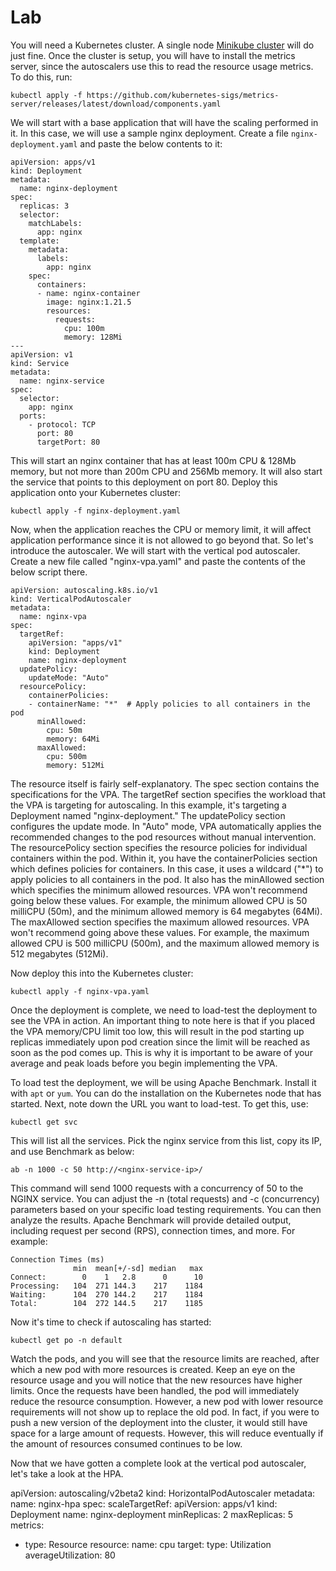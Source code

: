 # Lab

You will need a Kubernetes cluster. A single node [Minikube cluster](https://minikube.sigs.k8s.io/docs/start/) will do just fine. Once the cluster is setup, you will have to install the metrics server, since the autoscalers use this to read the resource usage metrics. To do this, run:

```
kubectl apply -f https://github.com/kubernetes-sigs/metrics-server/releases/latest/download/components.yaml
```

We will start with a base application that will have the scaling performed in it. In this case, we will use a sample nginx deployment. Create a file `nginx-deployment.yaml` and paste the below contents to it:



```
apiVersion: apps/v1
kind: Deployment
metadata:
  name: nginx-deployment
spec:
  replicas: 3
  selector:
    matchLabels:
      app: nginx
  template:
    metadata:
      labels:
        app: nginx
    spec:
      containers:
      - name: nginx-container
        image: nginx:1.21.5
        resources:
          requests:
            cpu: 100m
            memory: 128Mi
---
apiVersion: v1
kind: Service
metadata:
  name: nginx-service
spec:
  selector:
    app: nginx
  ports:
    - protocol: TCP
      port: 80
      targetPort: 80
```

This will start an nginx container that has at least 100m CPU & 128Mb memory, but not more than 200m CPU and 256Mb memory. It will also start the service that points to this deployment on port 80. Deploy this application onto your Kubernetes cluster:

```
kubectl apply -f nginx-deployment.yaml
```

Now, when the application reaches the CPU or memory limit, it will affect application performance since it is not allowed to go beyond that. So let's introduce the autoscaler. We will start with the vertical pod autoscaler. Create a new file called "nginx-vpa.yaml" and paste the contents of the below script there.

```
apiVersion: autoscaling.k8s.io/v1
kind: VerticalPodAutoscaler
metadata:
  name: nginx-vpa
spec:
  targetRef:
    apiVersion: "apps/v1"
    kind: Deployment
    name: nginx-deployment
  updatePolicy:
    updateMode: "Auto"
  resourcePolicy:
    containerPolicies:
    - containerName: "*"  # Apply policies to all containers in the pod
      minAllowed:
        cpu: 50m
        memory: 64Mi
      maxAllowed:
        cpu: 500m
        memory: 512Mi
```

The resource itself is fairly self-explanatory. The spec section contains the specifications for the VPA. The targetRef section specifies the workload that the VPA is targeting for autoscaling. In this example, it's targeting a Deployment named "nginx-deployment." The updatePolicy section configures the update mode. In "Auto" mode, VPA automatically applies the recommended changes to the pod resources without manual intervention. The resourcePolicy section specifies the resource policies for individual containers within the pod. Within it, you have the containerPolicies section which defines policies for containers. In this case, it uses a wildcard ("*") to apply policies to all containers in the pod. It also has the minAllowed section which specifies the minimum allowed resources. VPA won't recommend going below these values. For example, the minimum allowed CPU is 50 milliCPU (50m), and the minimum allowed memory is 64 megabytes (64Mi). The maxAllowed section specifies the maximum allowed resources. VPA won't recommend going above these values. For example, the maximum allowed CPU is 500 milliCPU (500m), and the maximum allowed memory is 512 megabytes (512Mi).

Now deploy this into the Kubernetes cluster:

```
kubectl apply -f nginx-vpa.yaml
```

Once the deployment is complete, we need to load-test the deployment to see the VPA in action. An important thing to note here is that if you placed the VPA memory/CPU limit too low, this will result in the pod starting up replicas immediately upon pod creation since the limit will be reached as soon as the pod comes up. This is why it is important to be aware of your average and peak loads before you begin implementing the VPA.

To load test the deployment, we will be using Apache Benchmark. Install it with `apt` or `yum`. You can do the installation on the Kubernetes node that has started. Next, note down the URL you want to load-test. To get this, use:

```
kubectl get svc
```

This will list all the services. Pick the nginx service from this list, copy its IP, and use Benchmark as below:

```
ab -n 1000 -c 50 http://<nginx-service-ip>/
```

This command will send 1000 requests with a concurrency of 50 to the NGINX service. You can adjust the -n (total requests) and -c (concurrency) parameters based on your specific load testing requirements. You can then analyze the results. Apache Benchmark will provide detailed output, including request per second (RPS), connection times, and more. For example:

```
Connection Times (ms)
              min  mean[+/-sd] median   max
Connect:        0    1   2.8      0      10
Processing:   104  271 144.3    217    1184
Waiting:      104  270 144.2    217    1184
Total:        104  272 144.5    217    1185
```

Now it's time to check if autoscaling has started:

```
kubectl get po -n default
```

Watch the pods, and you will see that the resource limits are reached, after which a new pod with more resources is created. Keep an eye on the resource usage and you will notice that the new resources have higher limits. Once the requests have been handled, the pod will immediately reduce the resource consumption. However, a new pod with lower resource requirements will not show up to replace the old pod. In fact, if you were to push a new version of the deployment into the cluster, it would still have space for a large amount of requests. However, this will reduce eventually if the amount of resources consumed continues to be low.

Now that we have gotten a complete look at the vertical pod autoscaler, let's take a look at the HPA.

apiVersion: autoscaling/v2beta2
kind: HorizontalPodAutoscaler
metadata:
  name: nginx-hpa
spec:
  scaleTargetRef:
    apiVersion: apps/v1
    kind: Deployment
    name: nginx-deployment
  minReplicas: 2
  maxReplicas: 5
  metrics:
  - type: Resource
    resource:
      name: cpu
      target:
        type: Utilization
        averageUtilization: 80
```
